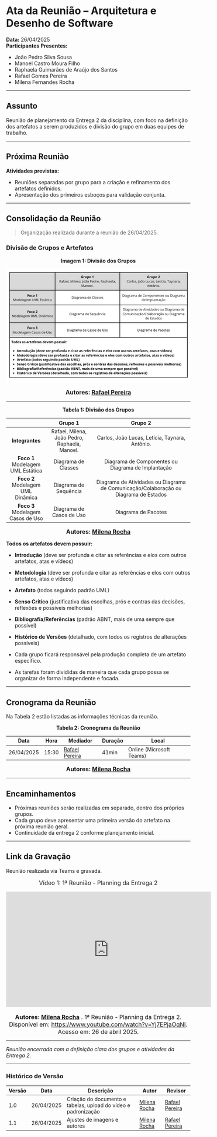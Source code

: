 # Ata da Reunião – Arquitetura e Desenho de Software

**Data:** 26/04/2025  
**Participantes Presentes:**
- João Pedro Silva Sousa  
- Manoel Castro Moura Filho  
- Raphaela Guimarães de Araújo dos Santos  
- Rafael Gomes Pereira  
- Milena Fernandes Rocha  

---

## Assunto

Reunião de planejamento da Entrega 2 da disciplina, com foco na definição dos artefatos a serem produzidos e divisão do grupo em duas equipes de trabalho.

---

## Próxima Reunião

**Atividades previstas:**
- Reuniões separadas por grupo para a criação e refinamento dos artefatos definidos.  
- Apresentação dos primeiros esboços para validação conjunta.

---

## Consolidação da Reunião

> Organização realizada durante a reunião de 26/04/2025.

### Divisão de Grupos e Artefatos

<div style="text-align: center">

**Imagem 1: Divisão dos Grupos**

![Divisão do grupos](./assets/divisao.jpg)
<font size="3"><p style="text-align: center"><b>Autores: [Rafael Pereira](https://github.com/rafgpereira)</b></p></font>

</div>

---

<div style="text-align: center">

**Tabela 1: Divisão dos Grupos**


|                       | **Grupo 1** | **Grupo 2** |
|-----------------------|-------------|-------------|
| **Integrantes**       | Rafael, Milena, João Pedro, Raphaela, Manoel. | Carlos, João Lucas, Letícia, Taynara, Antônio. |
| **Foco 1**<br>Modelagem UML Estática | Diagrama de Classes | Diagrama de Componentes ou Diagrama de Implantação |
| **Foco 2**<br>Modelagem UML Dinâmica | Diagrama de Sequência | Diagrama de Atividades ou Diagrama de Comunicação/Colaboração ou Diagrama de Estados |
| **Foco 3**<br>Modelagem Casos de Uso | Diagrama de Casos de Uso | Diagrama de Pacotes |

<font size="3"><p style="text-align: center"><b>Autores: [Milena Rocha](https://github.com/MilenaFRocha)</b></p></font>

</div>

**Todos os artefatos devem possuir:**

- **Introdução** (deve ser profunda e citar as referências e elos com outros artefatos, atas e vídeos)
- **Metodologia** (deve ser profunda e citar as referências e elos com outros artefatos, atas e vídeos)
- **Artefato** (todos seguindo padrão UML)
- **Senso Crítico** (justificativa das escolhas, prós e contras das decisões, reflexões e possíveis melhorias)
- **Bibliografia/Referências** (padrão ABNT, mais de uma sempre que possível)
- **Histórico de Versões** (detalhado, com todos os registros de alterações possíveis)

- Cada grupo ficará responsável pela produção completa de um artefato específico.
- As tarefas foram divididas de maneira que cada grupo possa se organizar de forma independente e focada.

---

## Cronograma da Reunião

Na Tabela 2 estão listadas as informações técnicas da reunião.

<div align="center">

**Tabela 2: Cronograma da Reunião**

| Data       | Hora  | Mediador              | Duração | Local                  |
|------------|-------|------------------------|---------|------------------------|
| 26/04/2025 | 15:30 | [Rafael Pereira](https://github.com/rafgpereira) | 41min    | Online (Microsoft Teams) |

<font size="3"><p style="text-align: center"><b>Autores: [Milena Rocha](https://github.com/MilenaFRocha)</b></p></font>

</div>

---

## Encaminhamentos
- Próximas reuniões serão realizadas em separado, dentro dos próprios grupos.  
- Cada grupo deve apresentar uma primeira versão do artefato na próxima reunião geral.  
- Continuidade da entrega 2 conforme planejamento inicial.

---

## Link da Gravação

Reunião realizada via Teams e gravada. 

<div style="text-align: center">

<font size="3"><p style="text-align: center">Vídeo 1: 1ª Reunião - Planning da Entrega 2</p></font>
<iframe width="560" height="315" src="https://www.youtube.com/embed/Yj7EPjaOqNI?si=FXz1bI_4F4TF_H7w" title="YouTube video player" frameborder="0" allow="accelerometer; autoplay; clipboard-write; encrypted-media; gyroscope; picture-in-picture; web-share" referrerpolicy="strict-origin-when-cross-origin" allowfullscreen></iframe>

<font size="3"><p style="text-align: center"><b>Autores: [Milena Rocha](https://github.com/MilenaFRocha)</b> . 1ª Reunião - Planning da Entrega 2. Disponível em: <a href="https://www.youtube.com/watch?v=Yj7EPjaOqNI">https://www.youtube.com/watch?v=Yj7EPjaOqNI</a>. Acesso em: 26 de abril 2025.</p></font>

</div>

---

_Reunião encerrada com a definição clara dos grupos e atividades da Entrega 2._

---

### Histórico de Versão

| Versão | Data       | Descrição                                      | Autor               | Revisor            |
|--------|------------|------------------------------------------------|---------------------|--------------------|
| 1.0    | 26/04/2025 | Criação do documento e tabelas, upload do vídeo e padronização | [Milena Rocha](https://github.com/milenafrocha)          | [Rafael Pereira](https://github.com/rafgpereira)  |
| 1.1    | 26/04/2025 | Ajustes de imagens e autores | [Milena Rocha](https://github.com/milenafrocha)          | [Rafael Pereira](https://github.com/rafgpereira)  |
